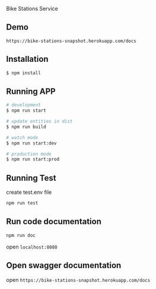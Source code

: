 Bike Stations Service

## Demo

`https://bike-stations-snapshot.herokuapp.com/docs`

## Installation

```bash
$ npm install
```

## Running APP

```bash
# development
$ npm run start

# update entities in dist
$ npm run build

# watch mode
$ npm run start:dev

# production mode
$ npm run start:prod
```

## Running Test
create test.env file

```bash
npm run test
```

## Run code documentation

```bash
npm run doc
```
open `localhost:8080`

## Open swagger documentation

open `https://bike-stations-snapshot.herokuapp.com/docs`
